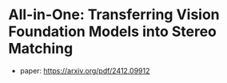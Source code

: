 # All-in-One: Transferring Vision Foundation Models into Stereo Matching
- paper: https://arxiv.org/pdf/2412.09912